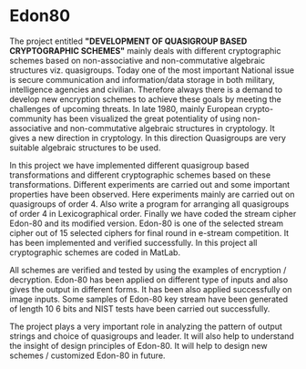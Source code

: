 # Edon80

<p>The project entitled <b>"DEVELOPMENT OF QUASIGROUP BASED CRYPTOGRAPHIC SCHEMES"</b> mainly deals with different cryptographic schemes based on non-associative and non-commutative algebraic structures viz. quasigroups. Today one of the most important National issue is secure communication and information/data storage in both military, intelligence agencies and civilian. Therefore always there is a demand to develop new encryption schemes to achieve these goals by meeting the challenges of upcoming threats. In late 1980, mainly European crypto-community has been visualized the great potentiality of using non-associative and non-commutative algebraic structures in cryptology. It gives a new direction in cryptology. In this direction Quasigroups are very suitable algebraic structures to be used.
<p>In this project we have implemented different quasigroup based transformations and different cryptographic schemes based on these transformations. Different experiments are carried out and some important properties have been observed. Here experiments mainly are carried out on quasigroups of order 4. Also write a program for arranging all quasigroups of order 4 in Lexicographical order. Finally we have coded the stream cipher Edon-80 and its modified version. Edon-80 is one of the selected stream cipher out of 15 selected ciphers for final round in e-stream competition. It has been implemented and verified successfully. In this project all cryptographic schemes are coded in MatLab.
<p>All schemes are verified and tested by using the examples of encryption / decryption. Edon-80 has been applied on different type of inputs and also gives the output in different forms. It has been also applied successfully on image inputs. Some samples of Edon-80 key stream have been generated of length 10 6 bits and NIST tests have been carried out successfully.
<p>The project plays a very important role in analyzing the pattern of output strings and choice of quasigroups and leader. It will also help to understand the insight of design principles of Edon-80. It will help to design new schemes / customized Edon-80 in future.
